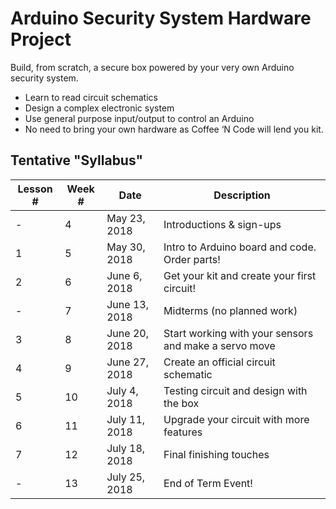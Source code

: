 # Arduino Security System Hardware Project

Build, from scratch, a secure box powered by your very own Arduino security system.

* Learn to read circuit schematics
* Design a complex electronic system
* Use general purpose input/output to control an Arduino
* No need to bring your own hardware as Coffee ‘N Code will lend you kit.


## Tentative "Syllabus"
| Lesson # | Week # | Date          | Description                                           |
| -------- | ------ | ------------- | ------------------------------------------------------|
| -        | 4      | May 23, 2018  | Introductions & sign-ups                              |
| 1        | 5      | May 30, 2018  | Intro to Arduino board and code. Order parts!         |
| 2        | 6      | June 6, 2018  | Get your kit and create your first circuit!           |
| -        | 7      | June 13, 2018 | Midterms (no planned work)                            |
| 3        | 8      | June 20, 2018 | Start working with your sensors and make a servo move |
| 4        | 9      | June 27, 2018 | Create an official circuit schematic           |
| 5        | 10     | July 4, 2018  | Testing circuit and design with the box        |
| 6        | 11     | July 11, 2018 | Upgrade your circuit with more features        |
| 7        | 12     | July 18, 2018 | Final finishing touches                        |
| -        | 13     | July 25, 2018 | End of Term Event!                             |
